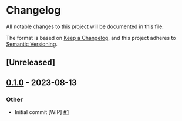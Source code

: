 # Changelog
All notable changes to this project will be documented in this file.

The format is based on [Keep a Changelog](https://keepachangelog.com/en/1.0.0/),
and this project adheres to [Semantic Versioning](https://semver.org/spec/v2.0.0.html).

## [Unreleased]

## [0.1.0](https://github.com/rusty-shelter/rusty-shelter/releases/tag/shelter-cli-v0.1.0) - 2023-08-13

### Other
- Initial commit [WIP] [#1](https://github.com/rusty-shelter/rusty-shelter/pull/1)
